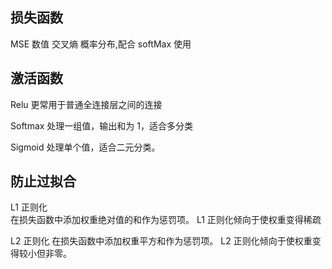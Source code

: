 ## 损失函数

MSE 数值
交叉熵 概率分布,配合 softMax 使用


## 激活函数

Relu 更常用于普通全连接层之间的连接

Softmax 处理一组值，输出和为 1，适合多分类

Sigmoid 处理单个值，适合二元分类。

## 防止过拟合

L1 正则化  
    在损失函数中添加权重绝对值的和作为惩罚项。
    L1 正则化倾向于使权重变得稀疏

L2 正则化
    在损失函数中添加权重平方和作为惩罚项。
    L2 正则化倾向于使权重变得较小但非零。